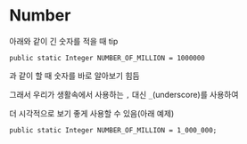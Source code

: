# Number
 아래와 같이 긴 숫자를 적을 때 tip

  `public static Integer NUMBER_OF_MILLION = 1000000`

  과 같이 할 때 숫자를 바로 알아보기 힘듬

  그래서 우리가 생활속에서 사용하는 `,` 대신 `_`(underscore)를 사용하여

  더 시각적으로 보기 좋게 사용할 수 있음(아래 예제)

  `public static Integer NUMBER_OF_MILLION = 1_000_000;`